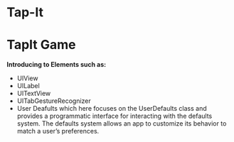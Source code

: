 # Tap-It

# TapIt Game
__Introducing to Elements such as:__
* UIView
* UILabel
* UITextView
* UITabGestureRecognizer
* User Deafults which here focuses on the UserDefaults class and provides a programmatic interface for interacting with the defaults system. The defaults system allows an app to customize its behavior to match a user’s preferences.
